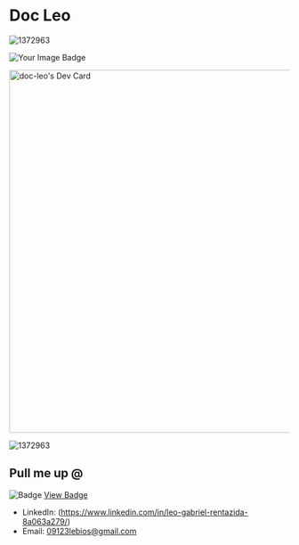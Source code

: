 # Doc Leo



![1372963](https://www.codewars.com/users/Doc-Leo/badges/large )


<img src="https://tryhackme-badges.s3.amazonaws.com/dc730.png" alt="Your Image Badge" />


<a href="https://app.daily.dev/dcleo"><img src="https://api.daily.dev/devcards/v2/RKuZ3mFuz6ACy9y5VPLZi.png?type=wide&r=o4v" width="652" alt="doc-leo's Dev Card"/></a>

![1372963](https://github.com/user-attachments/assets/240330f1-031c-4622-99c7-e1d40f69d892)






## Pull me up @
  ![Badge](https://tryhackme.com/api/v2/badges/public-profile?userPublicId=3770144)
[View Badge](https://tryhackme.com/api/v2/badges/public-profile?userPublicId=3770144)

- LinkedIn: (https://www.linkedin.com/in/leo-gabriel-rentazida-8a063a279/)
- Email: 09123lebios@gmail.com
